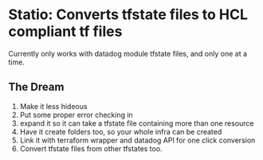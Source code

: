 # Statio: Converts tfstate files to HCL compliant tf files

Currently only works with datadog module tfstate files, and only one at a time.

## The Dream
1. Make it less hideous
2. Put some proper error checking in
3. expand it so it can take a tfstate file containing more than one resource
4. Have it create folders too, so your whole infra can be created
5. Link it with terraform wrapper and datadog API for one click conversion
6. Convert tfstate files from other tfstates too.
